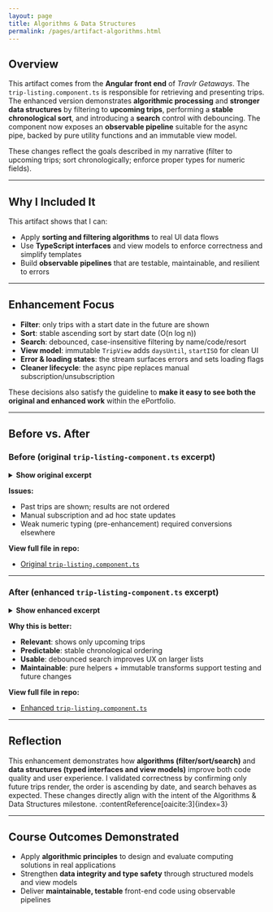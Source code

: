 ```yaml
---
layout: page
title: Algorithms & Data Structures
permalink: /pages/artifact-algorithms.html
---
```


## Overview

This artifact comes from the **Angular front end** of *Travlr Getaways*. The `trip-listing.component.ts` is responsible for retrieving and presenting trips.  
The enhanced version demonstrates **algorithmic processing** and **stronger data structures** by filtering to **upcoming trips**, performing a **stable chronological sort**, and introducing a **search** control with debouncing. The component now exposes an **observable pipeline** suitable for the async pipe, backed by pure utility functions and an immutable view model.

These changes reflect the goals described in my narrative (filter to upcoming trips; sort chronologically; enforce proper types for numeric fields).

---

## Why I Included It

This artifact shows that I can:
- Apply **sorting and filtering algorithms** to real UI data flows
- Use **TypeScript interfaces** and view models to enforce correctness and simplify templates
- Build **observable pipelines** that are testable, maintainable, and resilient to errors

---

## Enhancement Focus

- **Filter**: only trips with a start date in the future are shown  
- **Sort**: stable ascending sort by start date (O(n log n))  
- **Search**: debounced, case-insensitive filtering by name/code/resort  
- **View model**: immutable `TripView` adds `daysUntil`, `startISO` for clean UI  
- **Error & loading states**: the stream surfaces errors and sets loading flags  
- **Cleaner lifecycle**: the async pipe replaces manual subscription/unsubscription

These decisions also satisfy the guideline to **make it easy to see both the original and enhanced work** within the ePortfolio. 

---

## Before vs. After

### Before (original `trip-listing-component.ts` excerpt)

<details>
  <summary><strong>Show original excerpt</strong></summary>

{% highlight typescript %}
// No filtering or sorting; manual subscription
ngOnInit(): void {
  this.tripDataService.getTrips().subscribe(trips => {
    this.trips = trips;
  });
}
{% endhighlight %}

</details>

**Issues:**  
- Past trips are shown; results are not ordered  
- Manual subscription and ad hoc state updates  
- Weak numeric typing (pre-enhancement) required conversions elsewhere

**View full file in repo:**  
- [Original `trip-listing.component.ts`](https://github.com/JohnM97/CS499-ePortfolio/blob/main/artifacts/algorithms/original/trip-listing-component.ts)

---

### After (enhanced `trip-listing-component.ts` excerpt)

<details>
  <summary><strong>Show enhanced excerpt</strong></summary>

{% highlight typescript %}
// Build an observable pipeline: filter upcoming, sort by date, then search
this.upcomingTrips$ = combineLatest([
  this.tripDataService.getTrips().pipe(
    map(trips => trips.filter(t => new Date(t.start) > new Date())),
    map(trips => trips.map(t => toTripView(t))),
    map(vms => [...vms].sort((a, b) => a.start.getTime() - b.start.getTime())),
    catchError(() => of([]))
  ),
  this.search$.pipe(debounceTime(150), distinctUntilChanged(), startWith(''))
]).pipe(
  map(([trips, q]) => !q ? trips :
    trips.filter(t =>
      t.name.toLowerCase().includes(q.toLowerCase()) ||
      t.code.toLowerCase().includes(q.toLowerCase()) ||
      t.resort.toLowerCase().includes(q.toLowerCase())
    )
  )
);
{% endhighlight %}

</details>

**Why this is better:**  
- **Relevant**: shows only upcoming trips  
- **Predictable**: stable chronological ordering  
- **Usable**: debounced search improves UX on larger lists  
- **Maintainable**: pure helpers + immutable transforms support testing and future changes

**View full file in repo:**  
- [Enhanced `trip-listing.component.ts`](https://github.com/JohnM97/CS499-ePortfolio/blob/main/artifacts/algorithms/enhanced/trip-listing-component.ts)

---

## Reflection

This enhancement demonstrates how **algorithms (filter/sort/search)** and **data structures (typed interfaces and view models)** improve both code quality and user experience. I validated correctness by confirming only future trips render, the order is ascending by date, and search behaves as expected. These changes directly align with the intent of the Algorithms & Data Structures milestone. :contentReference[oaicite:3]{index=3}

---

## Course Outcomes Demonstrated

- Apply **algorithmic principles** to design and evaluate computing solutions in real applications  
- Strengthen **data integrity and type safety** through structured models and view models  
- Deliver **maintainable, testable** front-end code using observable pipelines  

